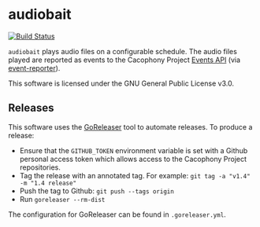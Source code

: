 # audiobait

[![Build Status](https://api.travis-ci.com/TheCacophonyProject/audiobait.svg?branch=master)](https://travis-ci.com/TheCacophonyProject/audiobait)

`audiobait` plays audio files on a configurable schedule. The audio
files played are reported as events to the Cacophony Project [Events
API](https://api.cacophony.org.nz/#api-Events-Add_Event) (via
[event-reporter](https://github.com/TheCacophonyProject/event-reporter)).

This software is licensed under the GNU General Public License v3.0.

## Releases

This software uses the [GoReleaser](https://goreleaser.com) tool to
automate releases. To produce a release:

* Ensure that the `GITHUB_TOKEN` environment variable is set with a
  Github personal access token which allows access to the Cacophony
  Project repositories.
* Tag the release with an annotated tag. For example:
  `git tag -a "v1.4" -m "1.4 release"`
* Push the tag to Github: `git push --tags origin`
* Run `goreleaser --rm-dist`

The configuration for GoReleaser can be found in `.goreleaser.yml`.
